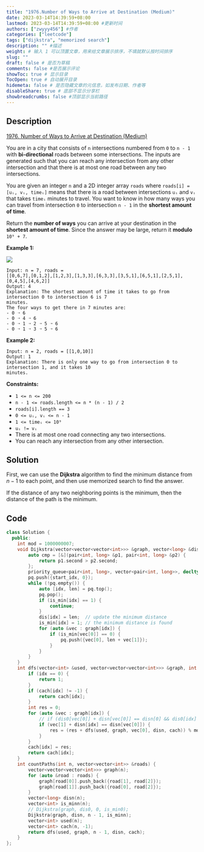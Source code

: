```yaml
---
title: "1976.Number of Ways to Arrive at Destination (Medium)"
date: 2023-03-14T14:39:59+08:00
lastmod: 2023-03-14T14:39:59+08:00 #更新时间
authors: ["zwyyy456"] #作者
categories: ["leetcode"]
tags: ["dijkstra", "memorized search"]
description: "" #描述
weight: # 输入 1 可以顶置文章，用来给文章展示排序，不填就默认按时间排序
slug: ""
draft: false # 是否为草稿
comments: false #是否展示评论
showToc: true # 显示目录
TocOpen: true # 自动展开目录
hidemeta: false # 是否隐藏文章的元信息，如发布日期、作者等
disableShare: true # 底部不显示分享栏
showbreadcrumbs: false #顶部显示当前路径
---
```

## Description
[1976. Number of Ways to Arrive at Destination (Medium)](https://leetcode.com/problems/number-of-ways-to-arrive-at-destination/)

You are in a city that consists of `n` intersections numbered from `0` to `n - 1` with
**bi-directional** roads between some intersections. The inputs are generated such that you can
reach any intersection from any other intersection and that there is at most one road between any
two intersections.

You are given an integer `n` and a 2D integer array `roads` where `roads[i] = [uᵢ, vᵢ, timeᵢ]` means
that there is a road between intersections `uᵢ` and `vᵢ` that takes `timeᵢ` minutes to travel. You
want to know in how many ways you can travel from intersection `0` to intersection `n - 1` in the
**shortest amount of time**.

Return the **number of ways** you can arrive at your destination in the **shortest amount of time**.
Since the answer may be large, return it **modulo** `10⁹ + 7`.

**Example 1:**

![](https://pic-upyun.zwyyy456.tech/smms/2023-12-26-065432.png)

```
Input: n = 7, roads =
[[0,6,7],[0,1,2],[1,2,3],[1,3,3],[6,3,3],[3,5,1],[6,5,1],[2,5,1],[0,4,5],[4,6,2]]
Output: 4
Explanation: The shortest amount of time it takes to go from intersection 0 to intersection 6 is 7
minutes.
The four ways to get there in 7 minutes are:
- 0 ➝ 6
- 0 ➝ 4 ➝ 6
- 0 ➝ 1 ➝ 2 ➝ 5 ➝ 6
- 0 ➝ 1 ➝ 3 ➝ 5 ➝ 6

```

**Example 2:**

```
Input: n = 2, roads = [[1,0,10]]
Output: 1
Explanation: There is only one way to go from intersection 0 to intersection 1, and it takes 10
minutes.

```

**Constraints:**

- `1 <= n <= 200`
- `n - 1 <= roads.length <= n * (n - 1) / 2`
- `roads[i].length == 3`
- `0 <= uᵢ, vᵢ <= n - 1`
- `1 <= timeᵢ <= 10⁹`
- `uᵢ != vᵢ`
- There is at most one road connecting any two intersections.
- You can reach any intersection from any other intersection.

## Solution
First, we can use the **Dijkstra** algorithm to find the minimum distance from $n-1$ to each point, and then use memorized search to find the answer.

If the distance of any two neighboring points is the minimum, then the distance of the path is the minimum.

## Code
```cpp
class Solution {
  public:
    int mod = 1000000007;
    void Dijkstra(vector<vector<vector<int>>> &graph, vector<long> &dis, int start_idx, vector<int> &is_min) {
        auto cmp = [&](pair<int, long> &p1, pair<int, long> &p2) {
            return p1.second > p2.second;
        };
        priority_queue<pair<int, long>, vector<pair<int, long>>, decltype(cmp)> pq(cmp);
        pq.push({start_idx, 0});
        while (!pq.empty()) {
            auto [idx, len] = pq.top();
            pq.pop();
            if (is_min[idx] == 1) {
                continue;
            }
            dis[idx] = len;  // update the minimum distance
            is_min[idx] = 1; // the minimum distance is found
            for (auto &vec : graph[idx]) {
                if (is_min[vec[0]] == 0) {
                    pq.push({vec[0], len + vec[1]});
                }
            }
        }
    }
    int dfs(vector<int> &used, vector<vector<vector<int>>> &graph, int idx, vector<long> &disn, vector<int> &cach) {
        if (idx == 0) {
            return 1;
        }
        if (cach[idx] != -1) {
            return cach[idx];
        }
        int res = 0;
        for (auto &vec : graph[idx]) {
            // if (dis0[vec[0]] + disn[vec[0]] == disn[0] && dis0[idx] > dis0[vec[0]] && vec[1] + disn[idx] == disn[vec[0]]) {
            if (vec[1] + disn[idx] == disn[vec[0]]) {
                res = (res + dfs(used, graph, vec[0], disn, cach)) % mod;
            }
        }
        cach[idx] = res;
        return cach[idx];
    }
    int countPaths(int n, vector<vector<int>> &roads) {
        vector<vector<vector<int>>> graph(n);
        for (auto &road : roads) {
            graph[road[0]].push_back({road[1], road[2]});
            graph[road[1]].push_back({road[0], road[2]});
        }
        vector<long> disn(n); 
        vector<int> is_minn(n); 
        // Dijkstra(graph, dis0, 0, is_min0);
        Dijkstra(graph, disn, n - 1, is_minn);
        vector<int> used(n);
        vector<int> cach(n, -1);
        return dfs(used, graph, n - 1, disn, cach);
    }
};
```